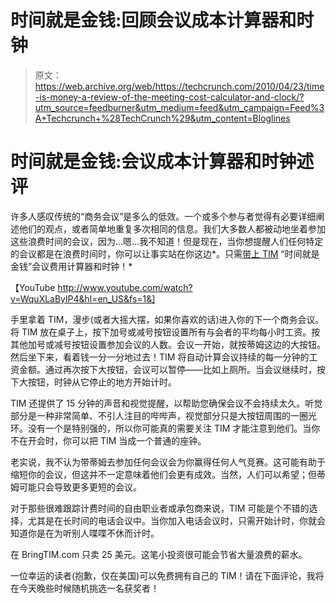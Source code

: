 # 时间就是金钱:回顾会议成本计算器和时钟

> 原文：<https://web.archive.org/web/https://techcrunch.com/2010/04/23/time-is-money-a-review-of-the-meeting-cost-calculator-and-clock/?utm_source=feedburner&utm_medium=feed&utm_campaign=Feed%3A+Techcrunch+%28TechCrunch%29&utm_content=Bloglines>

# 时间就是金钱:会议成本计算器和时钟述评

许多人感叹传统的“商务会议”是多么的低效。一个或多个参与者觉得有必要详细阐述他们的观点，或者简单地重复多次相同的信息。我们大多数人都被动地坐着参加这些浪费时间的会议，因为…嗯…我不知道！但是现在，当你想提醒人们任何特定的会议都是在浪费时间时，你可以让事实站在你这边*。只需[带上 TIM](https://web.archive.org/web/20221207113447/http://www.bringtim.com/) “时间就是金钱”会议费用计算器和时钟！*

【YouTube http://www.youtube.com/watch?v=WquXLaBylP4&hl=en_US&fs=1&]

手里拿着 TIM，漫步(或者大摇大摆，如果你喜欢的话)进入你的下一个商务会议。将 TIM 放在桌子上，按下加号或减号按钮设置所有与会者的平均每小时工资。按其他加号或减号按钮设置参加会议的人数。会议一开始，就按蒂姆这边的大按钮。然后坐下来，看着钱一分一分地过去！TIM 将自动计算会议持续的每一分钟的工资金额。通过再次按下大按钮，会议可以暂停——比如上厕所。当会议继续时，按下大按钮，时钟从它停止的地方开始计时。

TIM 还提供了 15 分钟的声音和视觉提醒，以帮助您确保会议不会持续太久。听觉部分是一种非常简单、不引人注目的哔哔声，视觉部分只是大按钮周围的一圈光环。没有一个是特别强的，所以你可能真的需要关注 TIM 才能注意到他们。当你不在开会时，你可以把 TIM 当成一个普通的座钟。

老实说，我不认为带蒂姆去参加任何会议会为你赢得任何人气竞赛。这可能有助于缩短你的会议，但这并不一定意味着他们会更有成效。当然，人们可以希望；但蒂姆可能只会导致更多更短的会议。

对于那些很难跟踪计费时间的自由职业者或承包商来说，TIM 可能是个不错的选择，尤其是在长时间的电话会议中。当你加入电话会议时，只需开始计时，你就会知道你是在为听别人喋喋不休而计时。

在 BringTIM.com 只卖 25 美元。这笔小投资很可能会节省大量浪费的薪水。

一位幸运的读者(抱歉，仅在美国)可以免费拥有自己的 TIM！请在下面评论，我将在今天晚些时候随机挑选一名获奖者！
